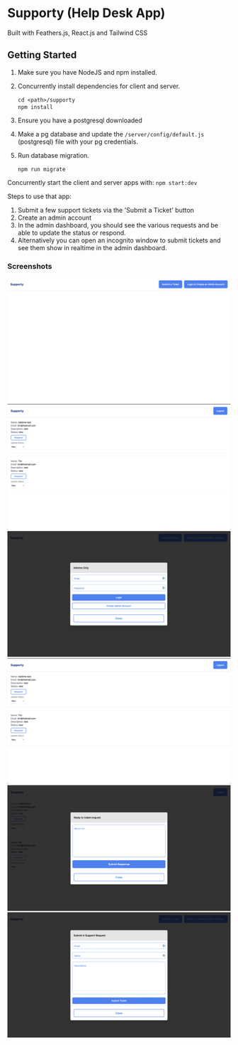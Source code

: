 # Supporty (Help Desk App)

Built with Feathers.js, React.js and Tailwind CSS

## Getting Started

1. Make sure you have NodeJS and npm installed.
2. Concurrently install dependencies for client and server.

   ```
   cd <path>/supporty
   npm install
   ```

3. Ensure you have a postgresql downloaded
4. Make a pg database and update the `/server/config/default.js` (postgresql) file with your pg credentials.

5. Run database migration.

   ```
   npm run migrate
   ```

Concurrently start the client and server apps with:
`npm start:dev`

Steps to use that app:

1. Submit a few support tickets via the 'Submit a Ticket' button
2. Create an admin account
3. In the admin dashboard, you should see the various requests and be able to update the status or respond.
4. Alternatively you can open an incognito window to submit tickets and see them show in realtime in the admin dashboard.

### Screenshots

![Home Screen](./app-images/homescreen.png)
![Admin Dashboard](./app-images/admin-dashboard.png)
![Login](./app-images/login.png)
![Admin Dashboard](./app-images/admin-dashboard.png)
![Ticket Response](./app-images/reply-to-ticket.png)
![Submit Ticket](./app-images/submit-ticket.png)
